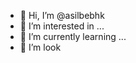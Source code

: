 - 👋 Hi, I’m @asilbebhk
- 👀 I’m interested in ...
- 🌱 I’m currently learning ...
- 💞️ I’m look

<!---
asilbebhk/asilbebhk is a ✨ special ✨ repository because its `README.md` (this file) appears on your GitHub profile.
You can click the Preview link to take a look at your changes.
--->
